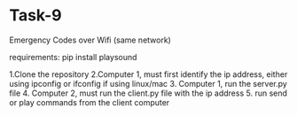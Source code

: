 # Task-9
Emergency Codes over Wifi (same network)

requirements:
pip install playsound 


1.Clone the repository 
2.Computer 1, must first identify the ip address, either using ipconfig or ifconfig if using linux/mac
3. Computer 1, run the server.py file
4. Computer 2, must run the client.py file with the ip address
5. run send or play commands from the client computer
